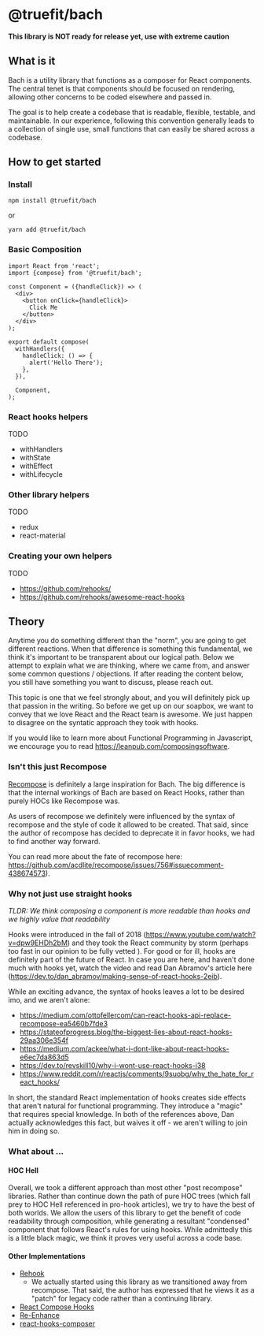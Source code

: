 # @truefit/bach

**This library is NOT ready for release yet, use with extreme caution**

## What is it

Bach is a utility library that functions as a composer for React components. The central tenet is that components should be focused on rendering, allowing other concerns to be coded elsewhere and passed in.

The goal is to help create a codebase that is readable, flexible, testable, and maintainable. In our experience, following this convention generally leads to a collection of single use, small functions that can easily be shared across a codebase.

## How to get started

### Install

```
npm install @truefit/bach
```

or

```
yarn add @truefit/bach
```

### Basic Composition

```
import React from 'react';
import {compose} from '@truefit/bach';

const Component = ({handleClick}) => (
  <div>
    <button onClick={handleClick}>
      Click Me
    </button>
  </div>
);

export default compose(
  withHandlers({
    handleClick: () => {
      alert('Hello There');
    },
  }),

  Component,
);
```

### React hooks helpers

TODO

- withHandlers
- withState
- withEffect
- withLifecycle

### Other library helpers

TODO

- redux
- react-material

### Creating your own helpers

TODO

- https://github.com/rehooks/
- https://github.com/rehooks/awesome-react-hooks

## Theory

Anytime you do something different than the "norm", you are going to get different reactions. When that difference is something this fundamental, we think it's important to be transparent about our logical path. Below we attempt to explain what we are thinking, where we came from, and answer some common questions / objections. If after reading the content below, you still have something you want to discuss, please reach out.

This topic is one that we feel strongly about, and you will definitely pick up that passion in the writing. So before we get up on our soapbox, we want to convey that we love React and the React team is awesome. We just happen to disagree on the syntatic approach they took with hooks.

If you would like to learn more about Functional Programming in Javascript, we encourage you to read https://leanpub.com/composingsoftware.

### Isn't this just Recompose

[Recompose](https://github.com/acdlite/recompose) is definitely a large inspiration for Bach. The big difference is that the internal workings of Bach are based on React Hooks, rather than purely HOCs like Recompose was.

As users of recompose we definitely were influenced by the syntax of recompose and the style of code it allowed to be created. That said, since the author of recompose has decided to deprecate it in favor hooks, we had to find another way forward.

You can read more about the fate of recompose here: https://github.com/acdlite/recompose/issues/756#issuecomment-438674573).

### Why not just use straight hooks

_TLDR: We think composing a component is more readable than hooks and we highly value that readability_

Hooks were introduced in the fall of 2018 (https://www.youtube.com/watch?v=dpw9EHDh2bM) and they took the React community by storm (perhaps too fast in our opinion to be fully vetted </soapbox>). For good or for ill, hooks are definitely part of the future of React. In case you are here, and haven't done much with hooks yet, watch the video and read Dan Abramov's article here (https://dev.to/dan_abramov/making-sense-of-react-hooks-2eib).

While an exciting advance, the syntax of hooks leaves a lot to be desired imo, and we aren't alone:

- https://medium.com/ottofellercom/can-react-hooks-api-replace-recompose-ea5460b7fde3
- https://stateofprogress.blog/the-biggest-lies-about-react-hooks-29aa306e354f
- https://medium.com/ackee/what-i-dont-like-about-react-hooks-e6ec7da863d5
- https://dev.to/revskill10/why-i-wont-use-react-hooks-i38
- https://www.reddit.com/r/reactjs/comments/9suobg/why_the_hate_for_react_hooks/

In short, the standard React implementation of hooks creates side effects that aren't natural for functional programming. They introduce a "magic" that requires special knowledge. In both of the references above, Dan actually acknowledges this fact, but waives it off - we aren't willing to join him in doing so.

### What about ...

#### HOC Hell

Overall, we took a different approach than most other "post recompose" libraries. Rather than continue down the path of pure HOC trees (which fall prey to HOC Hell referenced in pro-hook articles), we try to have the best of both worlds. We allow the users of this library to get the benefit of code readability through composition, while generating a resultant "condensed" component that follows React's rules for using hooks. While admittedly this is a little black magic, we think it proves very useful across a code base.

#### Other Implementations

- [Rehook](https://github.com/Synvox/rehook)
  - We actually started using this library as we transitioned away from recompose. That said, the author has expressed that he views it as a "patch" for legacy code rather than a continuing library.
- [React Compose Hooks](https://github.com/lucasconstantino/react-compose-hooks)
- [Re-Enhance](https://github.com/cevr/re-enhance)
- [react-hooks-composer](https://github.com/nudelx/react-hooks-composer)
